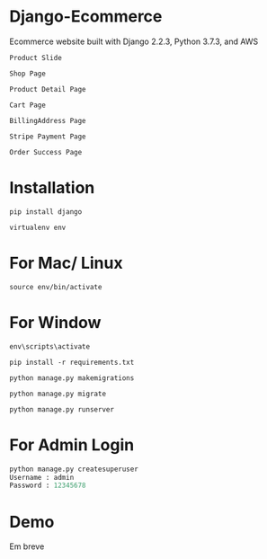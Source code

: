 # Django-Ecommerce


Ecommerce website built with Django 2.2.3, Python 3.7.3, and AWS



`Product Slide`

`Shop Page`

`Product Detail Page`

`Cart Page`

`BillingAddress Page`

`Stripe Payment Page`

`Order Success Page`

# Installation

`pip install django`

`virtualenv env`

# For Mac/ Linux

`source env/bin/activate`

# For Window

`env\scripts\activate`

`pip install -r requirements.txt`

`python manage.py makemigrations`

`python manage.py migrate`

`python manage.py runserver`

# For Admin Login

```python
python manage.py createsuperuser
Username : admin
Password : 12345678
```
# Demo

Em breve





